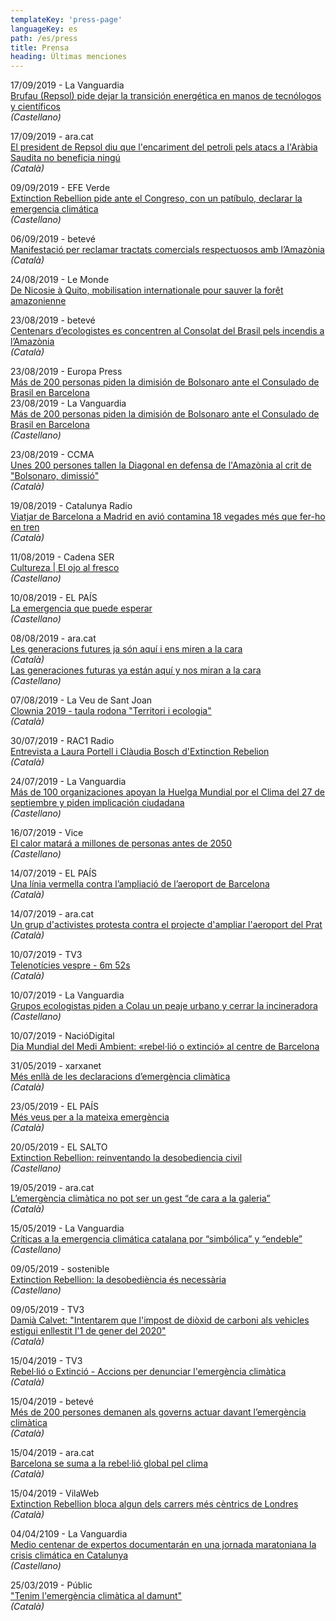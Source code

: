 ```yaml
---
templateKey: 'press-page'
languageKey: es
path: /es/press
title: Prensa
heading: Últimas menciones
---
```


17/09/2019 - La Vanguardia  
[Brufau (Repsol) pide dejar la transición energética en manos de tecnólogos y científicos](https://www.lavanguardia.com/local/barcelona/20190917/47429536594/brufau-repsol-pide-dejar-la-transicion-energetica-en-manos-de-tecnologos-y-cientificos.html)  
_(Castellano)_


17/09/2019 - ara.cat  
[El president de Repsol diu que l'encariment del petroli pels atacs a l'Aràbia Saudita no beneficia ningú](https://www.ara.cat/economia/president-Repsol-encariment-Arabia-Saudita_0_2309169215.html)  
_(Català)_


09/09/2019 - EFE Verde  
[Extinction Rebellion pide ante el Congreso, con un patíbulo, declarar la emergencia climática](https://www.efeverde.com/noticias/extinction-rebellion-congrego-emergencia-climatica/)  
_(Castellano)_


06/09/2019 -  betevé  
[Manifestació per reclamar tractats comercials respectuosos amb l’Amazònia](https://beteve.cat/societat/manifestacio-contra-acord-mercosur-amazonia/amp/)  
_(Català)_


24/08/2019 - Le Monde  
[De Nicosie à Quito, mobilisation internationale pour sauver la forêt amazonienne](https://www.lemonde.fr/planete/portfolio/2019/08/24/de-nicosie-a-quito-mobilisation-internationale-pour-sauver-le-poumon-du-monde_5502293_3244.html)


23/08/2019 -  betevé  
[Centenars d’ecologistes es concentren al Consolat del Brasil pels incendis a l’Amazònia](https://beteve.cat/societat/concentracio-protesta-incendis-amazones/)  
_(Català)_


23/08/2019 - Europa Press  
[Más de 200 personas piden la dimisión de Bolsonaro ante el Consulado de Brasil en Barcelona](https://www.europapress.es/catalunya/noticia-mas-200-personas-piden-dimision-bolsonaro-consulado-brasil-barcelona-20190823151907.html)  
23/08/2019 - La Vanguardia  
[Más de 200 personas piden la dimisión de Bolsonaro ante el Consulado de Brasil en Barcelona](https://www.lavanguardia.com/local/barcelona/20190823/464214632584/mas-de-200-personas-piden-la-dimision-de-bolsonaro-ante-el-consulado-de-brasil-en-barcelona.html)  
_(Castellano)_


23/08/2019 - CCMA  
[Unes 200 persones tallen la Diagonal en defensa de l'Amazònia al crit de "Bolsonaro, dimissió"](https://www.ccma.cat/324/unes-200-persones-tallen-la-diagonal-en-defensa-de-lamazonia-al-crit-de-bolsonaro-dimissio/noticia/2943150/)  
_(Català)_



19/08/2019 - Catalunya Radio  
[Viatjar de Barcelona a Madrid en avió contamina 18 vegades més que fer-ho en tren](https://www.ccma.cat/catradio/alacarta/estat-de-gracia/viatjar-de-barcelona-a-madrid-en-avio-contamina-18-vegades-mes-que-fer-ho-en-tren/audio/1047469/)  
_(Català)_

11/08/2019 - Cadena SER  
[Cultureza | El ojo al fresco](https://play.cadenaser.com/audio/001RD010000005673921/)  
_(Castellano)_


10/08/2019 - EL PAÍS  
[La emergencia que puede esperar](https://elpais.com/ccaa/2019/08/10/catalunya/1565460328_955111.html)  
_(Castellano)_


08/08/2019 - ara.cat  
[Les generacions futures ja són aquí i ens miren a la cara](https://www.ara.cat/societat/generacions-futures-aqui-miren-cara_0_2283371747.html)  
_(Català)_  
[Las generaciones futuras ya están aquí y nos miran a la cara](https://www.ara.cat/es/sociedad/Sonia-Sanchez-Las-generaciones-futuras-ya-estan-aqui-y-nos-miran-a-la-cara_0_2285171582.html)  
_(Castellano)_


07/08/2019 - La Veu de Sant Joan  
[Clownia 2019 - taula rodona "Territori i ecologia"](https://www.youtube.com/watch?v=N1sHZOZd6No)  
_(Català)_


30/07/2019 - RAC1 Radio  
[Entrevista a Laura Portell i Clàudia Bosch d'Extinction Rebelion](https://www.rac1.cat/a-la-carta/detail/4c6a39b5-c1ee-4136-b841-2398cff8b596?program=hawaii-1905%C2%A7ion=entrevistes)  
_(Català)_


24/07/2019 - La Vanguardia  
[Más de 100 organizaciones apoyan la Huelga Mundial por el Clima del 27 de septiembre y piden implicación ciudadana](https://www.lavanguardia.com/vida/20190724/463682271663/mas-de-100-organizaciones-apoyan-la-huelga-mundial-por-el-clima-del-27-de-septiembre-y-piden-implicacion-ciudadana.html)  
_(Castellano)_


16/07/2019 - Vice  
[El calor matará a millones de personas antes de 2050](https://www.vice.com/es/article/mb8yw4/calor-mortal-temperatura-ola-de-calor-espana-2050)  
_(Castellano)_


14/07/2019 - EL PAÍS  
[Una línia vermella contra l’ampliació de l’aeroport de Barcelona](https://cat.elpais.com/cat/2019/07/14/catalunya/1563121192_483645.html)  
_(Català)_


14/07/2019 - ara.cat  
[Un grup d'activistes protesta contra el projecte d'ampliar l'aeroport del Prat](https://ara.cat/societat/activistes-protesta-projecte-aeroport-Prat_0_2270173055.html)  
_(Català)_


10/07/2019 - TV3  
[Telenotícies vespre - 6m 52s](https://www.ccma.cat/tv3/alacarta/telenoticies-vespre/telenoticies-vespre-10072019/video/5885447/)  
_(Català)_


10/07/2019 - La Vanguardia  
[Grupos ecologistas piden a Colau un peaje urbano y cerrar la incineradora](https://lavanguardia.com/ocio/viajes/20190710/463408611097/grupos-ecologistas-piden-a-colau-un-peaje-urbano-y-cerrar-la-incineradora.html)  
_(Castellano)_


10/07/2019 - NacióDigital  
[Dia Mundial del Medi Ambient: «rebel·lió o extinció» al centre de Barcelona](https://naciodigital.cat/flaix/528/dia/mundial/medi/ambient/rebellio/extincio/al/centre/barcelona)


31/05/2019 - xarxanet  
[Més enllà de les declaracions d’emergència climàtica](https://xarxanet.org/opinio/mes-enlla-de-les-declaracions-demergencia-climatica)  
_(Català)_


23/05/2019 - EL PAÍS  
[Més veus per a la mateixa emergència](https://cat.elpais.com/cat/2019/05/22/catalunya/1558530195_738702.html)  
_(Català)_


20/05/2019 - EL SALTO  
[Extinction Rebellion: reinventando la desobediencia civil](https://elsaltodiario.com/medioambiente/extinction-rebellion-reinventando-desobediencia-civil)  
_(Castellano)_


19/05/2019 - ara.cat  
[L’emergència climàtica no pot ser un gest “de cara a la galeria”](https://ara.cat/societat/emergencia-climatica-gest-cara-galeria_0_2236576379.html)  
_(Català)_


15/05/2019 - La Vanguardia  
[Críticas a la emergencia climática catalana por “simbólica” y “endeble”](https://lavanguardia.com/natural/20190515/462255247957/emergencia-climatica-criticas-declaracion-govern.html)  
_(Castellano)_


09/05/2019 - sostenible  
[Extinction Rebellion: la desobediència és necessària](https://www.sostenible.cat/opinio/extinction-rebellion-la-desobediencia-es-necessaria)  
_(Castellano)_


09/05/2019 - TV3  
[Damià Calvet: "Intentarem que l'impost de diòxid de carboni als vehicles estigui enllestit l'1 de gener del 2020"](https://ccma.cat/tv3/alacarta/els-matins/damia-calvet/video/5853546)  
_(Català)_
 

15/04/2019 - TV3  
[Rebel·lió o Extinció - Accions per denunciar l'emergència climàtica](https://www.ccma.cat/tv3/alacarta/els-matins/rebel-lio-o-extincio/video/5844130/)  
_(Català)_


15/04/2019 - betevé  
[Més de 200 persones demanen als governs actuar davant l’emergència climàtica](https://beteve.cat/medi-ambient/200-persones-demanen-actuar-emergencia-climatica)  
_(Català)_


15/04/2019 - ara.cat  
[Barcelona se suma a la rebel·lió global pel clima](https://ara.cat/societat/Barcelona-protestes-rebellio-internacional-clima_0_2216178578.html)  
_(Català)_


15/04/2019 - VilaWeb  
[Extinction Rebellion bloca algun dels carrers més cèntrics de Londres](https://vilaweb.cat/noticies/extinction-rebellion)  
_(Català)_


04/04/2109 - La Vanguardia  
[Medio centenar de expertos documentarán en una jornada maratoniana la crisis climática en Catalunya](https://lavanguardia.com/natural/actualidad/20190404/461447563105/medio-centenar-de-expertos-documentaran-en-una-jornada-maratoniana-la-crisis-climatica-en-catalunya.html)  
_(Castellano)_


25/03/2019 - Públic  
["Tenim l'emergència climàtica al damunt"](https://publico.es/public/canvi-climatic.html)  
_(Català)_

